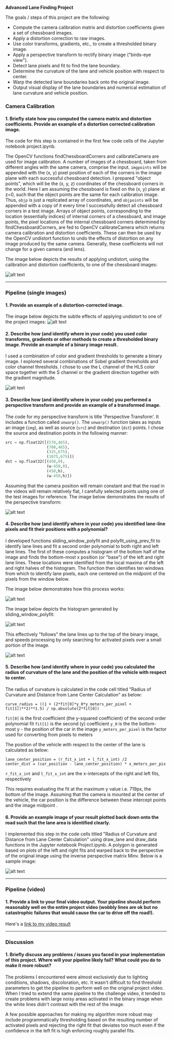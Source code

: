 **Advanced Lane Finding Project**

The goals / steps of this project are the following:

* Compute the camera calibration matrix and distortion coefficients given a set of chessboard images.
* Apply a distortion correction to raw images.
* Use color transforms, gradients, etc., to create a thresholded binary image.
* Apply a perspective transform to rectify binary image ("birds-eye view").
* Detect lane pixels and fit to find the lane boundary.
* Determine the curvature of the lane and vehicle position with respect to center.
* Warp the detected lane boundaries back onto the original image.
* Output visual display of the lane boundaries and numerical estimation of lane curvature and vehicle position.

[//]: # (Image References)

[undistort]: undistort.png
[undistort2]: undistort2.png
[unwarped]: unwarped.png
[perspective_transform]: perspective_transform.png
[polyfit]: polyfit.png
[histogram]: histogram.png
[search]: search.png
[drawlane]: drawlane.png


### Camera Calibration

#### 1. Briefly state how you computed the camera matrix and distortion coefficients. Provide an example of a distortion corrected calibration image.

The code for this step is contained in the first few code cells of the Jupyter notebook project.ipynb.  

The OpenCV functions findChessboardCorners and calibrateCamera are used for image calibration. A number of images of a chessboard, taken from different angles with the same camera, comprise the input. `imgpoints` will be appended with the (x, y) pixel position of each of the corners in the image plane with each successful chessboard detection.  I prepared "object points", which will be the (x, y, z) coordinates of the chessboard corners in the world. Here I am assuming the chessboard is fixed on the (x, y) plane at z=0, such that the object points are the same for each calibration image.  Thus, `objp` is just a replicated array of coordinates, and `objpoints` will be appended with a copy of it every time I successfully detect all chessboard corners in a test image.  Arrays of object points, corresponding to the location (essentially indices) of internal corners of a chessboard, and image points, the pixel locations of the internal chessboard corners determined by findChessboardCorners, are fed to OpenCV calibrateCamera which returns camera calibration and distortion coefficients. These can then be used by the OpenCV undistort function to undo the effects of distortion on any image produced by the same camera. Generally, these coefficients will not change for a given camera (and lens). 

The image below depicts the results of applying undistort, using the calibration and distortion coefficients, to one of the chessboard images:

![alt text][undistort]

---

### Pipeline (single images)

#### 1. Provide an example of a distortion-corrected image.

The image below depicts the subtle effects of applying undistort to one of the project images:
![alt text][undistort2]

#### 2. Describe how (and identify where in your code) you used color transforms, gradients or other methods to create a thresholded binary image.  Provide an example of a binary image result.

I used a combination of color and gradient thresholds to generate a binary image. I explored several combinations of Sobel gradient thresholds and color channel thresholds. I chose to use the L channel of the HLS color space together with the S channel or the gradient direction together with the gradient magnitude. 

![alt text][unwarped]

#### 3. Describe how (and identify where in your code) you performed a perspective transform and provide an example of a transformed image.

The code for my perspective transform is title 'Perspective Transform'. It includes a function called `unwarp()`.  The `unwarp()` function takes as inputs an image (`img`), as well as source (`src`) and destination (`dst`) points.  I chose the source and destination points in the following manner:

```python
src = np.float32([(570,465),
                  (700,465), 
                  (325,675), 
                  (1075,675)])
dst = np.float32([(450,0),
                  (w-450,0),
                  (450,h),
                  (w-450,h)])
```

Assuming that the camera position will remain constant and that the road in the videos will remain relatively flat, I carefully selected points using one of the test images for reference. The image below demonstrates the results of the perspective transform:

![alt text][perspective_transform]

#### 4. Describe how (and identify where in your code) you identified lane-line pixels and fit their positions with a polynomial?

I developed functions sliding_window_polyfit and polyfit_using_prev_fit to identify lane lines and fit a second order polynomial to both right and left lane lines. The first of these computes a histogram of the bottom half of the image and finds the bottom-most x position (or "base") of the left and right lane lines. These locations were identified from the local maxima of the left and right halves of the histogram. The function then identifies ten windows from which to identify lane pixels, each one centered on the midpoint of the pixels from the window below. 

The image below demonstrates how this process works:

![alt text][polyfit]

The image below depicts the histogram generated by sliding_window_polyfit:

![alt text][histogram]

This effectively "follows" the lane lines up to the top of the binary image, and speeds processing by only searching for activated pixels over a small portion of the image. 

![alt text][search]


#### 5. Describe how (and identify where in your code) you calculated the radius of curvature of the lane and the position of the vehicle with respect to center.

The radius of curvature is calculated in the code cell titled "Radius of Curvature and Distance from Lane Center Calculation" as below:

```
curve_radius = ((1 + (2*fit[0]*y_0*y_meters_per_pixel + fit[1])**2)**1.5) / np.absolute(2*fit[0])
```

`fit[0]` is the first coefficient (the y-squared coefficient) of the second order polynomial fit
`fit[1]` is the second (y) coefficient
`y_0` is the the bottom-most y - the position of the car in the image
`y_meters_per_pixel` is the factor used for converting from pixels to meters

The position of the vehicle with respect to the center of the lane is calculated as below:

```
lane_center_position = (r_fit_x_int + l_fit_x_int) /2
center_dist = (car_position - lane_center_position) * x_meters_per_pix
```

`r_fit_x_int` and `l_fit_x_int` are the x-intercepts of the right and left fits, respectively

This requires evaluating the fit at the maximum y value i.e. 719px, the bottom of the image. Assuming that the camera is mounted at the center of the vehicle, the car position is the difference between these intercept points and the image midpoint .

#### 6. Provide an example image of your result plotted back down onto the road such that the lane area is identified clearly.

I implemented this step in the code cells titled "Radius of Curvature and Distance from Lane Center Calculation" using draw_lane and draw_data functions in the Jupyter notebook Project.ipynb. A polygon is generated based on plots of the left and right fits and warped back to the perspective of the original image using the inverse perspective matrix Minv. Below is a sample image:

![alt text][drawlane]

---

### Pipeline (video)

#### 1. Provide a link to your final video output.  Your pipeline should perform reasonably well on the entire project video (wobbly lines are ok but no catastrophic failures that would cause the car to drive off the road!).

Here's a [link to my video result](project_video.mp4)

---

### Discussion

#### 1. Briefly discuss any problems / issues you faced in your implementation of this project.  Where will your pipeline likely fail?  What could you do to make it more robust?

The problems I encountered were almost exclusively due to lighting conditions, shadows, discoloration, etc. It wasn't difficult to find threshold parameters to get the pipeline to perform well on the original project video. When I tried to extend the same pipeline to the challenge video, it tended to create problems with large noisy areas activated in the binary image when the white lines didn't contrast with the rest of the image.

A few possible approaches for making my algorithm more robust may include programmatically thresholding based on the resulting number of activated pixels and rejecting the right fit that deviates too much even if the confidence in the left fit is high enforcing roughly parallel fits.
